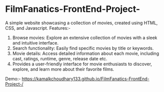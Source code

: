# FilmFanatics-FrontEnd-Project-
A simple website showcasing a collection of movies, created using HTML, CSS, and Javascript.
Features:-
1) Browse movies: Explore an extensive collection of movies with a sleek and intuitive interface.
2) Search functionality: Easily find specific movies by title or keywords.
3) Movie details: Access detailed information about each movie, including cast, ratings, runtime, genre, release date etc.
4) Provides a user-friendly interface for movie enthusiasts to discover, explore, and learn more about their favorite films.

Demo:- https://kamalkchoudhary133.github.io/FilmFanatics-FrontEnd-Project-/
